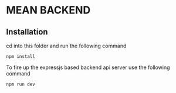 # MEAN BACKEND

## Installation
cd into this folder and run the following command

`npm install`

To fire up the expressjs based backend api server use the following command

`npm run dev`

